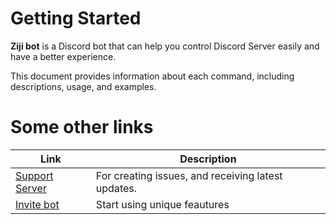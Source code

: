 
# Getting Started


**Ziji bot** is a Discord bot that can help you control Discord Server easily and have a better experience.

This document provides information about each command, including descriptions, usage, and examples.

# Some other links

| Link   | Description    |
| ------- | ------- |
| [Support Server](https://discord.com/invite/zaskhD7PTW) | For creating issues, and receiving latest updates.    |
| [Invite bot](https://discord.com/oauth2/authorize?client_id=1005716197259612193) | Start using unique feautures  |

